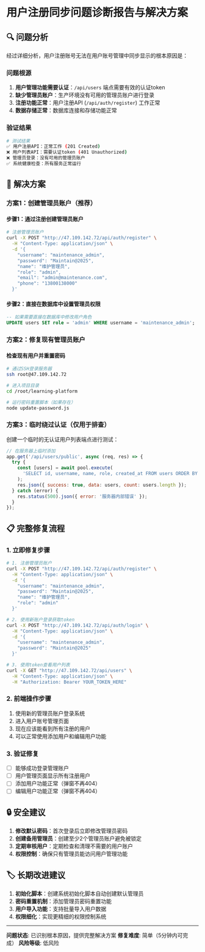 # 用户注册同步问题诊断报告与解决方案

## 🔍 问题分析

经过详细分析，用户注册账号无法在用户账号管理中同步显示的根本原因是：

### 问题根源
1. **用户管理功能需要认证**：`/api/users` 端点需要有效的认证token
2. **缺少管理员账户**：生产环境没有可用的管理员账户进行登录
3. **注册功能正常**：用户注册API (`/api/auth/register`) 工作正常
4. **数据存储正常**：数据库连接和存储功能正常

### 验证结果
```bash
# 测试结果
✅ 用户注册API：正常工作 (201 Created)
❌ 用户列表API：需要认证token (401 Unauthorized)
❌ 管理员登录：没有可用的管理员账户
✅ 系统健康检查：所有服务正常运行
```

## 🎯 解决方案

### 方案1：创建管理员账户（推荐）

#### 步骤1：通过注册创建管理员账户
```bash
# 注册管理员账户
curl -X POST "http://47.109.142.72/api/auth/register" \
  -H "Content-Type: application/json" \
  -d '{
    "username": "maintenance_admin",
    "password": "Maintain@2025",
    "name": "维护管理员",
    "role": "admin",
    "email": "admin@maintenance.com",
    "phone": "13800138000"
  }'
```

#### 步骤2：直接在数据库中设置管理员权限
```sql
-- 如果需要直接在数据库中修改用户角色
UPDATE users SET role = 'admin' WHERE username = 'maintenance_admin';
```

### 方案2：修复现有管理员账户

#### 检查现有用户并重置密码
```bash
# 通过SSH登录服务器
ssh root@47.109.142.72

# 进入项目目录
cd /root/learning-platform

# 运行密码重置脚本（如果存在）
node update-password.js
```

### 方案3：临时绕过认证（仅用于排查）

创建一个临时的无认证用户列表端点进行测试：

```javascript
// 在服务器上临时添加
app.get('/api/users/public', async (req, res) => {
  try {
    const [users] = await pool.execute(
      'SELECT id, username, name, role, created_at FROM users ORDER BY created_at DESC'
    );
    res.json({ success: true, data: users, count: users.length });
  } catch (error) {
    res.status(500).json({ error: '服务器内部错误' });
  }
});
```

## 📋 完整修复流程

### 1. 立即修复步骤
```bash
# 1. 注册管理员账户
curl -X POST "http://47.109.142.72/api/auth/register" \
  -H "Content-Type: application/json" \
  -d '{
    "username": "maintenance_admin",
    "password": "Maintain@2025",
    "name": "维护管理员",
    "role": "admin"
  }'

# 2. 使用新账户登录获取token
curl -X POST "http://47.109.142.72/api/auth/login" \
  -H "Content-Type: application/json" \
  -d '{
    "username": "maintenance_admin",
    "password": "Maintain@2025"
  }'

# 3. 使用token查看用户列表
curl -X GET "http://47.109.142.72/api/users" \
  -H "Content-Type: application/json" \
  -H "Authorization: Bearer YOUR_TOKEN_HERE"
```

### 2. 前端操作步骤
1. 使用新的管理员账户登录系统
2. 进入用户账号管理页面
3. 现在应该能看到所有注册的用户
4. 可以正常使用添加用户和编辑用户功能

### 3. 验证修复
- [ ] 能够成功登录管理账户
- [ ] 用户管理页面显示所有注册用户
- [ ] 添加用户功能正常（弹窗不再404）
- [ ] 编辑用户功能正常（弹窗不再404）

## 🔒 安全建议

1. **修改默认密码**：首次登录后立即修改管理员密码
2. **创建备用管理员**：创建至少2个管理员账户避免被锁定
3. **定期审核用户**：定期检查和清理不需要的用户账户
4. **权限控制**：确保只有管理员能访问用户管理功能

## 🏷️ 长期改进建议

1. **初始化脚本**：创建系统初始化脚本自动创建默认管理员
2. **密码重置机制**：添加管理员密码重置功能
3. **用户导入功能**：支持批量导入用户数据
4. **权限细化**：实现更精细的权限控制系统

---

**问题状态**: 已识别根本原因，提供完整解决方案
**修复难度**: 简单（5分钟内可完成）
**风险等级**: 低风险
